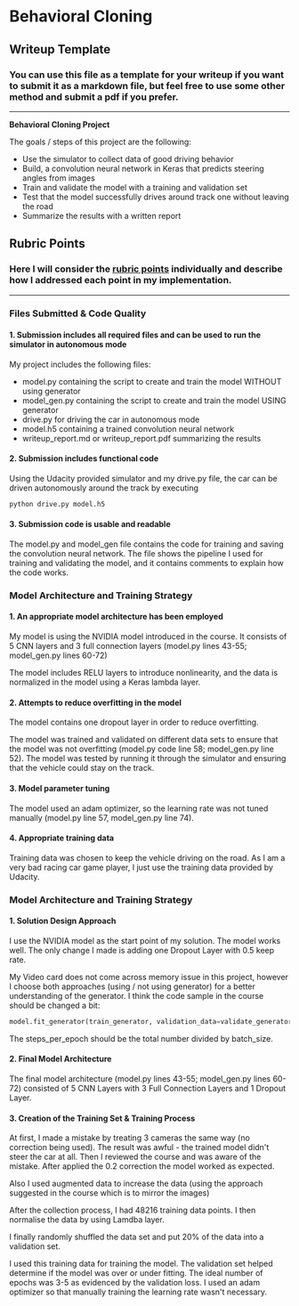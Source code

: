 # **Behavioral Cloning** 

## Writeup Template

### You can use this file as a template for your writeup if you want to submit it as a markdown file, but feel free to use some other method and submit a pdf if you prefer.

---

**Behavioral Cloning Project**

The goals / steps of this project are the following:
* Use the simulator to collect data of good driving behavior
* Build, a convolution neural network in Keras that predicts steering angles from images
* Train and validate the model with a training and validation set
* Test that the model successfully drives around track one without leaving the road
* Summarize the results with a written report


## Rubric Points
### Here I will consider the [rubric points](https://review.udacity.com/#!/rubrics/432/view) individually and describe how I addressed each point in my implementation.  

---
### Files Submitted & Code Quality

#### 1. Submission includes all required files and can be used to run the simulator in autonomous mode

My project includes the following files:
* model.py containing the script to create and train the model WITHOUT using generator
* model_gen.py containing the script to create and train the model USING generator
* drive.py for driving the car in autonomous mode
* model.h5 containing a trained convolution neural network 
* writeup_report.md or writeup_report.pdf summarizing the results

#### 2. Submission includes functional code
Using the Udacity provided simulator and my drive.py file, the car can be driven autonomously around the track by executing 
```sh
python drive.py model.h5
```

#### 3. Submission code is usable and readable

The model.py and model_gen file contains the code for training and saving the convolution neural network. The file shows the pipeline I used for training and validating the model, and it contains comments to explain how the code works.

### Model Architecture and Training Strategy

#### 1. An appropriate model architecture has been employed

My model is using the NVIDIA model introduced in the course. It consists of 5 CNN layers and 3 full connection layers (model.py lines 43-55; model_gen.py lines 60-72) 

The model includes RELU layers to introduce nonlinearity, and the data is normalized in the model using a Keras lambda layer. 

#### 2. Attempts to reduce overfitting in the model

The model contains one dropout layer in order to reduce overfitting. 

The model was trained and validated on different data sets to ensure that the model was not overfitting (model.py code line 58; model_gen.py line 52). The model was tested by running it through the simulator and ensuring that the vehicle could stay on the track.

#### 3. Model parameter tuning

The model used an adam optimizer, so the learning rate was not tuned manually (model.py line 57, model_gen.py line 74).

#### 4. Appropriate training data

Training data was chosen to keep the vehicle driving on the road. As I am a very bad racing car game player, I just use the training data provided by Udacity.

### Model Architecture and Training Strategy

#### 1. Solution Design Approach

I use the NVIDIA model as the start point of my solution. The model works well. The only change I made is adding one Dropout Layer with 0.5 keep rate.

My Video card does not come across memory issue in this project, however I choose both approaches (using / not using generator) for a better understanding of the generator. I think the code sample in the course should be changed a bit:

```python
model.fit_generator(train_generator, validation_data=validate_generator, steps_per_epoch=len(train_lines)/batch_size, epochs=5, validation_steps=len(validate_lines)/batch_size)
```
The steps_per_epoch should be the total number divided by batch_size.  

#### 2. Final Model Architecture

The final model architecture (model.py lines 43-55; model_gen.py lines 60-72) consisted of 5 CNN Layers with 3 Full Connection Layers and 1 Dropout Layer.

#### 3. Creation of the Training Set & Training Process

At first, I made a mistake by treating 3 cameras the same way (no correction being used). The result was awful - the trained model didn't steer the car at all. Then I reviewed the course and was aware of the mistake. After applied the 0.2 correction the model worked as expected.

Also I used augmented data to increase the data (using the approach suggested in the course which is to mirror the images)

After the collection process, I had 48216 training data points. I then normalise the data by using Lamdba layer.

I finally randomly shuffled the data set and put 20% of the data into a validation set. 

I used this training data for training the model. The validation set helped determine if the model was over or under fitting. The ideal number of epochs was 3-5 as evidenced by the validation loss. I used an adam optimizer so that manually training the learning rate wasn't necessary.
